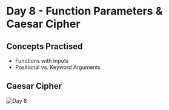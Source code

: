 # Day 8 - Function Parameters & Caesar Cipher
## Concepts Practised
- Functions with Inputs
- Positional vs. Keyword Arguments
## Caesar Cipher
![Day 8](https://github.com/user-attachments/assets/b35b1158-46fe-4d31-a8fb-e218ca47ee24)
